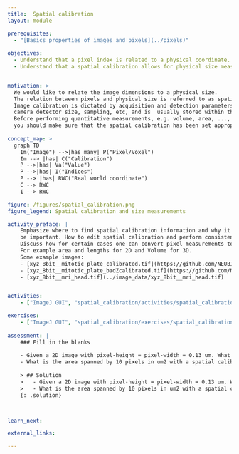 ```yaml
---
title:  Spatial calibration
layout: module

prerequisites:
  - "[Basics properties of images and pixels](../pixels)"
  
objectives:
  - Understand that a pixel index is related to a physical coordinate.
  - Understand that a spatial calibration allows for physical size measurements.


motivation: >
  We would like to relate the image dimensions to a physical size. 
  The relation between pixels and physical size is referred to as spatial calibration. 
  Image calibration is dictated by acquisition and detection parameters of a microscope, such as magnification, 
  camera detector size, sampling, etc, and is  usually stored within the so-called image metadata. 
  Before performing quantitative measurements, e.g. volume, area, ..., 
  you should make sure that the spatial calibration has been set appropriately. 
   
concept_map: >
  graph TD
    Im("Image") -->|has many| P("Pixel/Voxel")
    Im --> |has| C("Calibration")
    P -->|has| Va("Value")
    P -->|has| I("Indices")
    P --> |has| RWC("Real world coordinate")
    C --> RWC
    I --> RWC

figure: /figures/spatial_calibration.png
figure_legend: Spatial calibration and size measurements

activity_preface: |
    Emphasize where to find spatial calibration information and why it can 
    be important. How to edit spatial calibration and perform consistency checks. 
    Discuss how for certain cases one can convert pixel measurements to calibrated measurements, e.g. 
    For example area and lengths for 2D and Volume for 3D.
    Some example images:
    - [xyz_8bit__mitotic_plate_calibrated.tif](https://github.com/NEUBIAS/training-resources/raw/master/image_data/xyz_8bit__mitotic_plate_calibrated.tif)
    - [xyz_8bit__mitotic_plate_badZcalibrated.tif](https://github.com/NEUBIAS/training-resources/raw/master/image_data/xyz_8bit__mitotic_plate_badZcalibrated.tif)
    - [xyz_8bit__mri_head.tif](../image_data/xyz_8bit__mri_head.tif)


activities:
    - ["ImageJ GUI", "spatial_calibration/activities/spatial_calibration_imagejgui.md", "markdown"]

exercises:
    - ["ImageJ GUI", "spatial_calibration/exercises/spatial_calibration_imagejgui.md"]
    
assessment: |
    ### Fill in the blanks
    
    - Given a 2D image with pixel-height = pixel-width = 0.13 um. What is a distance of 147 pixels? __
    - What is the area spanned by 10 pixels in um2 with a spatial calibration with pixel-height = pixel-width = 0.13 um? __
    
    > ## Solution
    >   - Given a 2D image with pixel-height = pixel-width = 0.13 um. What is a distance of 147 pixels? **147 * 0.13 = 19.11 um** 
    >   - What is the area spanned by 10 pixels in um2 with a spatial calibration with pixel-height = pixel-width = 0.13 um? **10 * 0.13 * 0.13 = 0.39 um2**
    {: .solution}



learn_next:

external_links:

---
```

